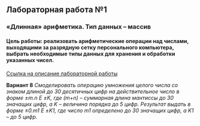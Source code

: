 ## Лабораторная работа №1
### «Длинная» арифметика. Тип данных – массив
#### Цель работы: реализовать арифметические операции над числами, выходящими за разрядную сетку персонального компьютера, выбрать необходимые типы данных для хранения и обработки указанных чисел.

[Ссылка на описание лабораторной работы](http://wwwcdl.bmstu.ru/iu7/book1/stage1.htm)

**Вариант 8**
_Смоделировать операцию умножения целого числа со знаком  длиной до 30 десятичных цифр на действительное число в форме  ±m.n Е ±K, где (m+n) – суммарная длина мантиссы до 30 значащих цифр, а K – величина порядка до 5 цифр. Результат выдать в форме   ±0.m1 Е ±K1, где число  m1 определено до 30 значащих цифр, а K1 – до 5 цифр._
